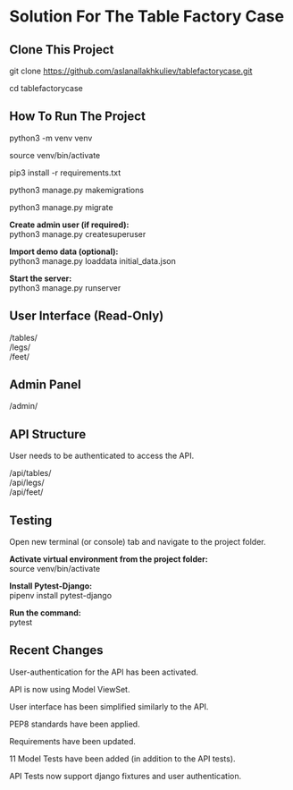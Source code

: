 # Solution For The Table Factory Case

## Clone This Project

git clone https://github.com/aslanallakhkuliev/tablefactorycase.git

cd tablefactorycase

## How To Run The Project

python3 -m venv venv

source venv/bin/activate

pip3 install -r requirements.txt

python3 manage.py makemigrations

python3 manage.py migrate

**Create admin user (if required):**  
python3 manage.py createsuperuser

**Import demo data (optional):**  
python3 manage.py loaddata initial_data.json

**Start the server:**  
python3 manage.py runserver

## User Interface (Read-Only)

/tables/  
/legs/  
/feet/

## Admin Panel

/admin/

## API Structure

User needs to be authenticated to access the API.

/api/tables/  
/api/legs/  
/api/feet/

## Testing

Open new terminal (or console) tab and navigate to the project folder.

**Activate virtual environment from the project folder:**  
source venv/bin/activate

**Install Pytest-Django:**  
pipenv install pytest-django

**Run the command:**  
pytest

## Recent Changes

User-authentication for the API has been activated.

API is now using Model ViewSet.

User interface has been simplified similarly to the API.

PEP8 standards have been applied.

Requirements have been updated.

11 Model Tests have been added (in addition to the API tests).

API Tests now support django fixtures and user authentication.
